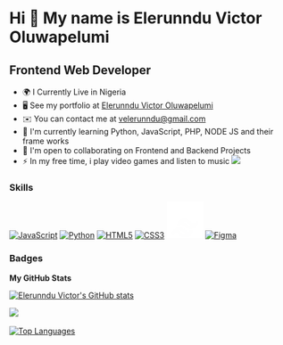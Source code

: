 Hi 👋 My name is Elerunndu Victor Oluwapelumi
============================

Frontend Web Developer
--------------------------------------------------------------------------------

*   🌍  I Currently Live in Nigeria
*   🖥️  See my portfolio at [Elerunndu Victor Oluwapelumi](http://elerunnduvictor.github.io/myportfolio)
*   ✉️  You can contact me at [velerunndu@gmail.com](mailto:velerunndu@gmail.com)
*   🧠  I'm currently learning Python, JavaScript, PHP, NODE JS and their frame works
*   🤝  I'm open to collaborating on Frontend and Backend Projects
*   ⚡  In my free time, i play video games and listen to music
<a href="https://www.twitter.com/K_h_a_l_i_D___" target="_blank" rel="noreferrer"><img
                  src="https://img.shields.io/twitter/follow/K_h_a_l_i_D___?logo=twitter&style=for-the-badge&color=0891b2&labelColor=1c1917"
                /></a>

### Skills
<p align="left">
                                <a href="https://developer.mozilla.org/en-US/docs/Web/JavaScript" target="_blank" rel="noreferrer"><img src="https://raw.githubusercontent.com/danielcranney/readme-generator/main/public/icons/skills/javascript-colored.svg" width="36" height="36" alt="JavaScript" /></a>
                                <a href="https://www.python.org/" target="_blank" rel="noreferrer"><img src="https://raw.githubusercontent.com/danielcranney/readme-generator/main/public/icons/skills/python-colored.svg" width="36" height="36" alt="Python" /></a>
                                <a href="https://developer.mozilla.org/en-US/docs/Glossary/HTML5" target="_blank" rel="noreferrer"><img src="https://raw.githubusercontent.com/danielcranney/readme-generator/main/public/icons/skills/html5-colored.svg" width="36" height="36" alt="HTML5" /></a>
                                <a href="https://www.w3.org/TR/CSS/#css" target="_blank" rel="noreferrer"><img src="https://raw.githubusercontent.com/danielcranney/readme-generator/main/public/icons/skills/css3-colored.svg" width="36" height="36" alt="CSS3" /></a>
                                <a href="https://tailwindcss.com/" target="_blank" rel="noreferrer"><img src="/tailwind.png" width="65" height="65" alt="Tailwind" /></a>
                                <a href="https://www.figma.com/" target="_blank" rel="noreferrer"><img src="https://raw.githubusercontent.com/danielcranney/readme-generator/main/public/icons/skills/figma-colored.svg" width="36" height="36" alt="Figma" /></a>
                    </p>
                    


### Badges

<b>My GitHub Stats</b>

<a href="http://www.github.com/elerunnduvictor"><img src="https://github-readme-stats.vercel.app/api?username=elerunnduvictor&show_icons=true&hide=&count_private=true&title_color=0891b2&text_color=ffffff&icon_color=0891b2&bg_color=1c1917&hide_border=true&show_icons=true" alt="Elerunndu Victor's GitHub stats" /></a>

<a href="http://www.github.com/elerunnduvictor"><img src="https://github-readme-streak-stats.herokuapp.com/?user=elerunnduvictor&stroke=ffffff&background=1c1917&ring=0891b2&fire=0891b2&currStreakNum=ffffff&currStreakLabel=0891b2&sideNums=ffffff&sideLabels=ffffff&dates=ffffff&hide_border=true" /></a>


<a href="https://github.com/elerunnduvictor" align="left"><img src="https://github-readme-stats.vercel.app/api/top-langs/?username=elerunnduvictor&langs_count=10&title_color=0891b2&text_color=ffffff&icon_color=0891b2&bg_color=1c1917&hide_border=true&locale=en&custom_title=Top%20%Languages" alt="Top Languages" /></a>

